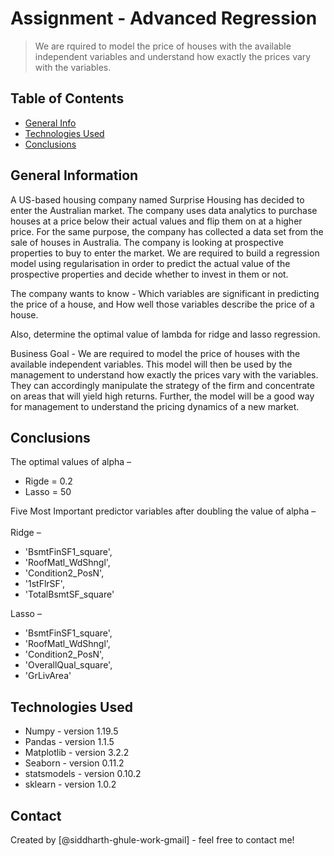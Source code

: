 # Assignment - Advanced Regression
> We are rquired to model the price of houses with the available independent variables and understand how exactly the prices vary with the variables.


## Table of Contents
* [General Info](#general-information)
* [Technologies Used](#technologies-used)
* [Conclusions](#conclusions)

<!-- You can include any other section that is pertinent to your problem -->

## General Information
A US-based housing company named Surprise Housing has decided to enter the Australian market. The company uses data analytics to purchase houses at a price below their actual values and flip them on at a higher price. For the same purpose, the company has collected a data set from the sale of houses in Australia. The company is looking at prospective properties to buy to enter the market. We are required to build a regression model using regularisation in order to predict the actual value of the prospective properties and decide whether to invest in them or not.

The company wants to know - 
Which variables are significant in predicting the price of a house, and
How well those variables describe the price of a house.

Also, determine the optimal value of lambda for ridge and lasso regression.

Business Goal - 
We are required to model the price of houses with the available independent variables. This model will then be used by the management to understand how exactly the prices vary with the variables. They can accordingly manipulate the strategy of the firm and concentrate on areas that will yield high returns. Further, the model will be a good way for management to understand the pricing dynamics of a new market.

 
<!-- You don't have to answer all the questions - just the ones relevant to your project. -->

## Conclusions
The optimal values of alpha –
- Rigde = 0.2
- Lasso = 50

Five Most Important predictor variables after doubling the value of alpha –
<br/><br/>
Ridge –
- 'BsmtFinSF1_square',
- 'RoofMatl_WdShngl',
- 'Condition2_PosN',
- '1stFlrSF',
- 'TotalBsmtSF_square'

Lasso –
- 'BsmtFinSF1_square', 
- 'RoofMatl_WdShngl',
- 'Condition2_PosN',
- 'OverallQual_square',
- 'GrLivArea'
<!-- You don't have to answer all the questions - just the ones relevant to your project. -->

## Technologies Used
- Numpy - version 1.19.5
- Pandas - version 1.1.5
- Matplotlib - version 3.2.2
- Seaborn - version 0.11.2
- statsmodels - version 0.10.2
- sklearn - version 1.0.2

<!-- As the libraries versions keep on changing, it is recommended to mention the version of library used in this project -->

## Contact
Created by [@siddharth-ghule-work-gmail] - feel free to contact me!


<!-- Optional -->
<!-- ## License -->
<!-- This project is open source and available under the [... License](). -->

<!-- You don't have to include all sections - just the one's relevant to your project -->
